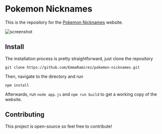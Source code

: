 # Pokemon Nicknames

This is the repository for the [Pokemon Nicknames](https://www.pokemonnicknames.com) website.

![screenshot](https://i.imgur.com/W8Z6ipo.png)

## Install

The installation process is pretty straightforward, just clone the repository

```
git clone https://github.com/EmmaRamirez/pokemon-nicknames.git
```

Then, navigate to the directory and run
```
npm install
```

Afterwards, run `node app.js` and `npm run build` to get a working copy of the website.

## Contributing

This project is open-source so feel free to contribute!
